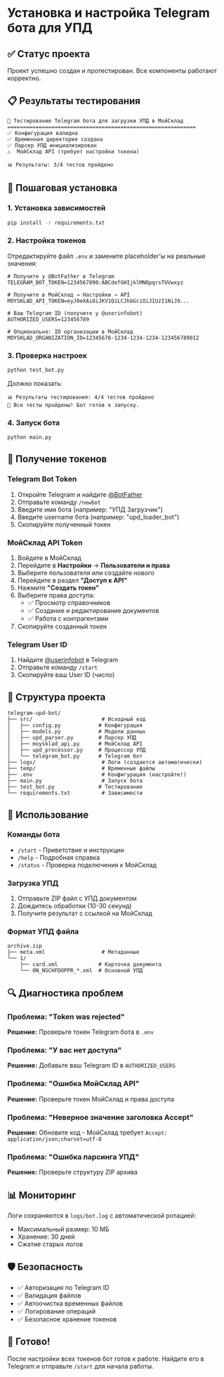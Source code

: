 # Установка и настройка Telegram бота для УПД

## ✅ Статус проекта

Проект успешно создан и протестирован. Все компоненты работают корректно.

## 📋 Результаты тестирования

```
🤖 Тестирование Telegram бота для загрузки УПД в МойСклад
============================================================
✅ Конфигурация валидна
✅ Временная директория создана
✅ Парсер УПД инициализирован
⚠️  МойСклад API (требует настройки токена)

📊 Результаты: 3/4 тестов пройдено
```

## 🚀 Пошаговая установка

### 1. Установка зависимостей

```bash
pip install -r requirements.txt
```

### 2. Настройка токенов

Отредактируйте файл `.env` и замените placeholder'ы на реальные значения:

```env
# Получите у @BotFather в Telegram
TELEGRAM_BOT_TOKEN=1234567890:ABCdefGHIjklMNOpqrsTUVwxyz

# Получите в МойСклад → Настройки → API
MOYSKLAD_API_TOKEN=eyJ0eXAiOiJKV1QiLCJhbGciOiJIUzI1NiJ9...

# Ваш Telegram ID (получите у @userinfobot)
AUTHORIZED_USERS=123456789

# Опционально: ID организации в МойСклад
MOYSKLAD_ORGANIZATION_ID=12345678-1234-1234-1234-123456789012
```

### 3. Проверка настроек

```bash
python test_bot.py
```

Должно показать:
```
📊 Результаты тестирования: 4/4 тестов пройдено
🎉 Все тесты пройдены! Бот готов к запуску.
```

### 4. Запуск бота

```bash
python main.py
```

## 🔧 Получение токенов

### Telegram Bot Token

1. Откройте Telegram и найдите [@BotFather](https://t.me/botfather)
2. Отправьте команду `/newbot`
3. Введите имя бота (например: "УПД Загрузчик")
4. Введите username бота (например: "upd_loader_bot")
5. Скопируйте полученный токен

### МойСклад API Token

1. Войдите в МойСклад
2. Перейдите в **Настройки** → **Пользователи и права**
3. Выберите пользователя или создайте нового
4. Перейдите в раздел **"Доступ к API"**
5. Нажмите **"Создать токен"**
6. Выберите права доступа:
   - ✅ Просмотр справочников
   - ✅ Создание и редактирование документов
   - ✅ Работа с контрагентами
7. Скопируйте созданный токен

### Telegram User ID

1. Найдите [@userinfobot](https://t.me/userinfobot) в Telegram
2. Отправьте команду `/start`
3. Скопируйте ваш User ID (число)

## 📁 Структура проекта

```
telegram-upd-bot/
├── src/                      # Исходный код
│   ├── config.py            # Конфигурация
│   ├── models.py            # Модели данных
│   ├── upd_parser.py        # Парсер УПД
│   ├── moysklad_api.py      # МойСклад API
│   ├── upd_processor.py     # Процессор УПД
│   └── telegram_bot.py      # Telegram бот
├── logs/                     # Логи (создается автоматически)
├── temp/                     # Временные файлы
├── .env                      # Конфигурация (настройте!)
├── main.py                   # Запуск бота
├── test_bot.py              # Тестирование
└── requirements.txt          # Зависимости
```

## 🎯 Использование

### Команды бота

- `/start` - Приветствие и инструкции
- `/help` - Подробная справка
- `/status` - Проверка подключения к МойСклад

### Загрузка УПД

1. Отправьте ZIP файл с УПД документом
2. Дождитесь обработки (10-30 секунд)
3. Получите результат с ссылкой на МойСклад

### Формат УПД файла

```
archive.zip
├── meta.xml                  # Метаданные
└── 1/
    ├── card.xml             # Карточка документа
    └── ON_NSCHFDOPPR_*.xml  # Основной УПД
```

## 🔍 Диагностика проблем

### Проблема: "Token was rejected"
**Решение:** Проверьте токен Telegram бота в `.env`

### Проблема: "У вас нет доступа"
**Решение:** Добавьте ваш Telegram ID в `AUTHORIZED_USERS`

### Проблема: "Ошибка МойСклад API"
**Решение:** Проверьте токен МойСклад и права доступа

### Проблема: "Неверное значение заголовка Accept"
**Решение:** Обновите код - МойСклад требует `Accept: application/json;charset=utf-8`

### Проблема: "Ошибка парсинга УПД"
**Решение:** Проверьте структуру ZIP архива

## 📊 Мониторинг

Логи сохраняются в `logs/bot.log` с автоматической ротацией:
- Максимальный размер: 10 МБ
- Хранение: 30 дней
- Сжатие старых логов

## 🛡️ Безопасность

- ✅ Авторизация по Telegram ID
- ✅ Валидация файлов
- ✅ Автоочистка временных файлов
- ✅ Логирование операций
- ✅ Безопасное хранение токенов

## 🎉 Готово!

После настройки всех токенов бот готов к работе. Найдите его в Telegram и отправьте `/start` для начала работы.